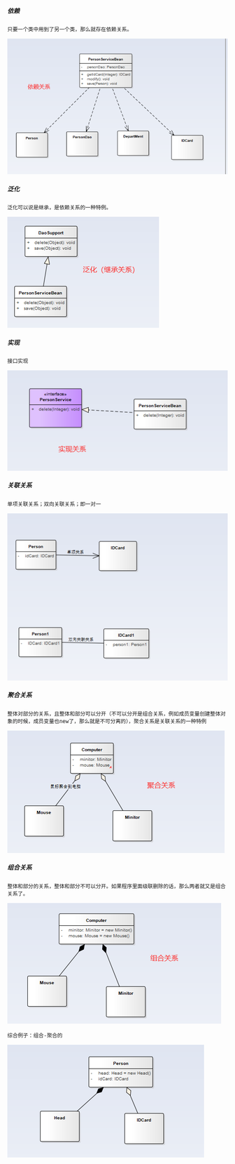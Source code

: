 ##### 依赖
```text
只要一个类中用到了另一个类，那么就存在依赖关系。
```
![依赖关系](../image/依赖关系.png)
##### 泛化
```text
泛化可以说是继承，是依赖关系的一种特例。
```
![依赖关系](../image/泛化关系.png)
##### 实现
```text
接口实现
```
![依赖关系](../image/实现关系.png)
##### 关联关系
```text
单项关联关系；双向关联关系；即一对一
```
![依赖关系](../image/关联关系.png)
##### 聚合关系
```text
整体对部分的关系，且整体和部分可以分开（不可以分开是组合关系，例如成员变量创建整体对象的时候，成员变量也new了，那么就是不可分离的），聚合关系是关联关系的一种特例
```
![依赖关系](../image/聚合关系.png)
##### 组合关系
```text
整体和部分的关系，整体和部分不可以分开。如果程序里面级联删除的话，那么两者就又是组合关系了。
```
![依赖关系](../image/组合关系.png)
```text
综合例子：组合-聚合的
```
![组合_聚合关系](../image/组合_聚合关系.png)
